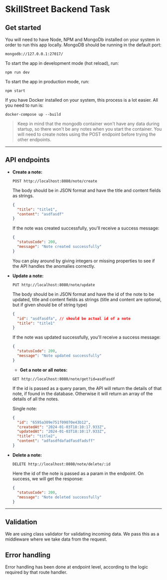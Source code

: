 # SkillStreet Backend Task

## Get started

You will need to have Node, NPM and MongoDb installed on your system in order to run this app locally. MongoDB should be running in the default port:

`mongodb://127.0.0.1:27017/`

To start the app in development mode (hot reload), run:

`npm run dev`

To start the app in production mode, run:

`npm start`

If you have Docker installed on your system, this process is a lot easier. All you need to run is:

`docker-compose up --build`

> Keep in mind that the mongodb container won't have any data during startup, so there won't be any notes when you start the container. You will need to create notes using the POST endpoint before trying the other endpoints.

---

## API endpoints

- **Create a note:**

  ```
  POST http://localhost:8080/note/create
  ```

  The body should be in JSON format and have the title and content fields as strings.

  ```json
  {
    "title": "title1",
    "content": "asdfasdf"
  }
  ```

  If the note was created successfully, you'll receive a success message:

  ```json
  {
    "statusCode": 200,
    "message": "Note created successfully"
  }
  ```

  You can play around by giving integers or missing properties to see if the API handles the anomalies correctly.

- **Update a note:**

  ```
  PUT http://localhost:8080/note/update
  ```

  The body should be in JSON format and have the id of the note to be updated, title and content fields as strings (title and content are optional, but if given should be of string type)

  ```json
  {
    "id": "asdfasdfa", // should be actual id of a note
    "title": "title1"
  }
  ```

  If the note was updated successfully, you'll receive a success message:

  ```json
  {
    "statusCode": 200,
    "message": "Note updated successfully"
  }
  ```

  - **Get a note or all notes:**

  ```
  GET http://localhost:8080/note/get?id=asdfasdf
  ```

  If the id is passed as a query param, the API will return the details of that note, if found in the database. Otherwise it will return an array of the details of all the notes.

  Single note:

  ```json
  {
    "id": "6595a309e751f09070e43b12",
    "createdAt": "2024-01-03T18:10:17.933Z",
    "updatedAt": "2024-01-03T18:10:17.933Z",
    "title": "title2",
    "content": "adfasdfdafadfasdfadsff"
  }
  ```

- **Delete a note:**

  ```
  DELETE http://localhost:8080/note/delete/:id
  ```

  Here the id of the note is passed as a param in the endpoint. On success, we will get the response:

  ```json
  {
    "statusCode": 200,
    "message": "Note deleted successfully"
  }
  ```

---

## Validation

We are using class validator for validating incoming data. We pass this as a middleware where we take data from the request.

## Error handling

Error handling has been done at endpoint level, according to the logic required by that route handler.
